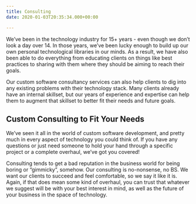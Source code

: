 ```yaml
---
title: Consulting
date: 2020-01-03T20:35:34.000+00:00

---
```

We’ve been in the technology industry for 15+ years - even though we don’t look a day over 14. In those years, we’ve been lucky enough to build up our own personal technological libraries in our minds. As a result, we have also been able to do everything from educating clients on things like best practices to sharing with them where they should be aiming to reach their goals.

Our custom software consultancy services can also help clients to dig into any existing problems with their technology stack. Many clients already have an internal skillset, but our years of experience and expertise can help them to augment that skillset to better fit their needs and future goals.

## Custom Consulting to Fit Your Needs

We’ve seen it all in the world of custom software development, and pretty much in every aspect of technology you could think of. If you have any questions or just need someone to hold your hand through a specific project or a complete overhaul, we’ve got you covered!

Consulting tends to get a bad reputation in the business world for being boring or “gimmicky”, somehow. Our consulting is no-nonsense, no BS. We want our clients to succeed and feel comfortable, so we say it like it is. Again, if that does mean some kind of overhaul, you can trust that whatever we suggest will be with your best interest in mind, as well as the future of your business in the space of technology.